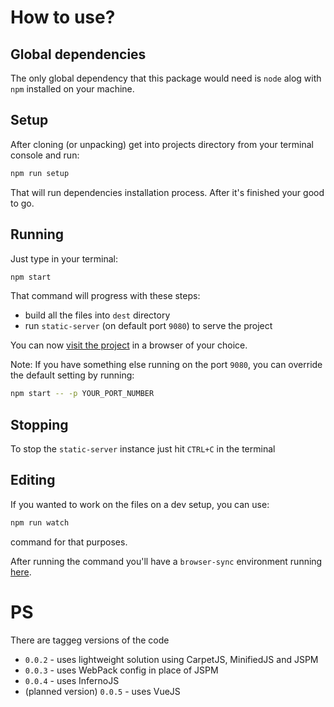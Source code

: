 # How to use?


## Global dependencies

The only global dependency that this package would need is `node` alog with `npm` installed on your machine.


## Setup

After cloning (or unpacking) get into projects directory from your terminal console and run:

```bash
npm run setup
```

That will run dependencies installation process. After it's finished your good to go.

## Running

Just type in your terminal:

```bash
npm start
```

That command will progress with these steps:
- build all the files into `dest` directory
- run `static-server` (on default port `9080`) to serve the project

You can now [visit the project](http://localhost:9080) in a browser of your choice.

Note: If you have something else running on the port `9080`, you can override the default setting by running:

```bash
npm start -- -p YOUR_PORT_NUMBER
```


## Stopping

To stop the `static-server` instance just hit `CTRL+C` in the terminal


## Editing

If you wanted to work on the files on a dev setup, you can use:

```bash
npm run watch
```

command for that purposes.

After running the command you'll have a `browser-sync` environment running [here](http://localhost:3000).


# PS
There are taggeg versions of the code

- `0.0.2` - uses lightweight solution using CarpetJS, MinifiedJS and JSPM
- `0.0.3` - uses WebPack config in place of JSPM
- `0.0.4` - uses InfernoJS
- (planned version) `0.0.5` - uses VueJS
